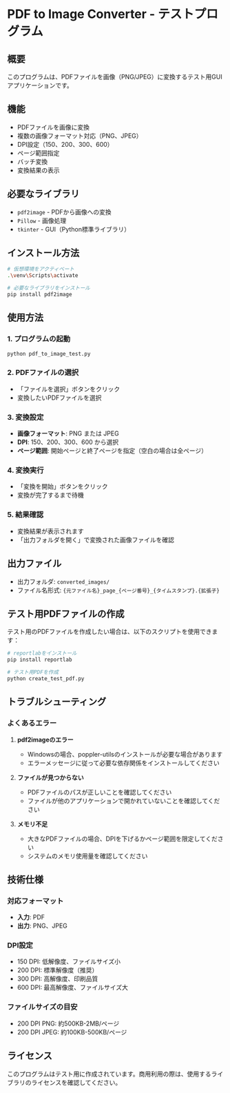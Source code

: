 # PDF to Image Converter - テストプログラム

## 概要
このプログラムは、PDFファイルを画像（PNG/JPEG）に変換するテスト用GUIアプリケーションです。

## 機能
- PDFファイルを画像に変換
- 複数の画像フォーマット対応（PNG、JPEG）
- DPI設定（150、200、300、600）
- ページ範囲指定
- バッチ変換
- 変換結果の表示

## 必要なライブラリ
- `pdf2image` - PDFから画像への変換
- `Pillow` - 画像処理
- `tkinter` - GUI（Python標準ライブラリ）

## インストール方法
```bash
# 仮想環境をアクティベート
.\venv\Scripts\activate

# 必要なライブラリをインストール
pip install pdf2image
```

## 使用方法

### 1. プログラムの起動
```bash
python pdf_to_image_test.py
```

### 2. PDFファイルの選択
- 「ファイルを選択」ボタンをクリック
- 変換したいPDFファイルを選択

### 3. 変換設定
- **画像フォーマット**: PNG または JPEG
- **DPI**: 150、200、300、600 から選択
- **ページ範囲**: 開始ページと終了ページを指定（空白の場合は全ページ）

### 4. 変換実行
- 「変換を開始」ボタンをクリック
- 変換が完了するまで待機

### 5. 結果確認
- 変換結果が表示されます
- 「出力フォルダを開く」で変換された画像ファイルを確認

## 出力ファイル
- 出力フォルダ: `converted_images/`
- ファイル名形式: `{元ファイル名}_page_{ページ番号}_{タイムスタンプ}.{拡張子}`

## テスト用PDFファイルの作成
テスト用のPDFファイルを作成したい場合は、以下のスクリプトを使用できます：

```bash
# reportlabをインストール
pip install reportlab

# テスト用PDFを作成
python create_test_pdf.py
```

## トラブルシューティング

### よくあるエラー

1. **pdf2imageのエラー**
   - Windowsの場合、poppler-utilsのインストールが必要な場合があります
   - エラーメッセージに従って必要な依存関係をインストールしてください

2. **ファイルが見つからない**
   - PDFファイルのパスが正しいことを確認してください
   - ファイルが他のアプリケーションで開かれていないことを確認してください

3. **メモリ不足**
   - 大きなPDFファイルの場合、DPIを下げるかページ範囲を限定してください
   - システムのメモリ使用量を確認してください

## 技術仕様

### 対応フォーマット
- **入力**: PDF
- **出力**: PNG、JPEG

### DPI設定
- 150 DPI: 低解像度、ファイルサイズ小
- 200 DPI: 標準解像度（推奨）
- 300 DPI: 高解像度、印刷品質
- 600 DPI: 最高解像度、ファイルサイズ大

### ファイルサイズの目安
- 200 DPI PNG: 約500KB-2MB/ページ
- 200 DPI JPEG: 約100KB-500KB/ページ

## ライセンス
このプログラムはテスト用に作成されています。商用利用の際は、使用するライブラリのライセンスを確認してください。
